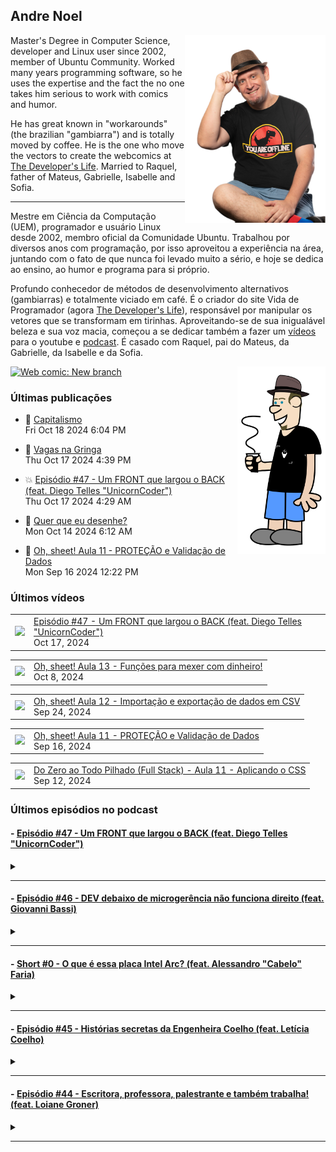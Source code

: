 ## Andre Noel

<!--
**andre-noel/andre-noel** is a ✨ _special_ ✨ repository because its `README.md` (this file) appears on your GitHub profile.

Here are some ideas to get you started:

- 🔭 I’m currently working on ...
- 🌱 I’m currently learning ...
- 👯 I’m looking to collaborate on ...
- 🤔 I’m looking for help with ...
- 💬 Ask me about ...
- 📫 How to reach me: ...
- 😄 Pronouns: ...
- ⚡ Fun fact: ...
-->

<img src="noel-github.png" align="right" height="300px">

Master's Degree in Computer Science, developer and Linux user since 2002, member of Ubuntu Community. Worked many years programming software, so he uses the expertise and the fact the no one takes him serious to work with comics and humor.

He has great known in "workarounds" (the brazilian "gambiarra") and is totally moved by coffee. He is the one who move the vectors to create the webcomics at [The Developer's Life](https://developerslife.tech/). Married to Raquel, father of Mateus, Gabrielle, Isabelle and Sofia.

---

Mestre em Ciência da Computação (UEM), programador e usuário Linux desde 2002, membro oficial da Comunidade Ubuntu. Trabalhou por diversos anos com programação, por isso aproveitou a experiência na área, juntando com o fato de que nunca foi levado muito a sério, e hoje se dedica ao ensino, ao humor e programa para si próprio.

Profundo conhecedor de métodos de desenvolvimento alternativos (gambiarras) e totalmente viciado em café. É o criador do site Vida de Programador (agora [The Developer's Life](https://developerslife.tech/)), responsável por manipular os vetores que se transformam em tirinhas. Aproveitando-se de sua inigualável beleza e sua voz macia, começou a se dedicar também a fazer um [vídeos](https://youtube.com/ProgramadorREAL) para o youtube e [podcast](https://podcast.developerslife.tech/). É casado com Raquel, pai do Mateus, da Gabrielle, da Isabelle e da Sofia.

<img src="eu2023.png" align="right" height="300px">

<a href="https://developerslife.tech/en/2022/05/30/new-branch/"><img src="https://developerslife.tech/en/uploads/2022/05/tirinhaEN-234.png" style="width:500px" alt="Web comic: New branch" /></a>

### Últimas publicações
<!-- BLOG-POST-LIST:START --><ul><li>🤯 <a href="https://developerslife.tech/pt/2024/10/18/capitalismo/">Capitalismo</a><br/>Fri Oct 18 2024 6:04 PM</li></ul>
<ul><li>🤣 <a href="https://developerslife.tech/pt/2024/10/17/vagas-na-gringa/">Vagas na Gringa</a><br/>Thu Oct 17 2024 4:39 PM</li></ul>
<ul><li>💥 <a href="https://developerslife.tech/pt/2024/10/17/podcast-47-um-front-que-largou-o-back/">Episódio #47 - Um FRONT que largou o BACK &lpar;feat. Diego Telles &quot;UnicornCoder&quot;&rpar;</a><br/>Thu Oct 17 2024 4:29 AM</li></ul>
<ul><li>💬 <a href="https://developerslife.tech/pt/2024/10/14/quer-que-eu-desenhe/">Quer que eu desenhe?</a><br/>Mon Oct 14 2024 6:12 AM</li></ul>
<ul><li>🤣 <a href="https://developerslife.tech/pt/2024/09/16/oh-sheet-aula-011/">Oh, sheet! Aula 11 - PROTEÇÃO e Validação de Dados</a><br/>Mon Sep 16 2024 12:22 PM</li></ul>
<!-- BLOG-POST-LIST:END -->

### Últimos vídeos
<!-- YOUTUBE:START --><table><tr><td><a href="https://www.youtube.com/watch?v=y7bfH-SoPuQ"><img width="140px" src="https://i.ytimg.com/vi/y7bfH-SoPuQ/mqdefault.jpg"></a></td>
<td><a href="https://www.youtube.com/watch?v=y7bfH-SoPuQ">Episódio #47 - Um FRONT que largou o BACK &lpar;feat. Diego Telles &quot;UnicornCoder&quot;&rpar;</a><br/>Oct 17, 2024</td></tr></table>
<table><tr><td><a href="https://www.youtube.com/watch?v=o0qMcLcmc7s"><img width="140px" src="https://i.ytimg.com/vi/o0qMcLcmc7s/mqdefault.jpg"></a></td>
<td><a href="https://www.youtube.com/watch?v=o0qMcLcmc7s">Oh, sheet! Aula 13 - Funções para mexer com dinheiro!</a><br/>Oct 8, 2024</td></tr></table>
<table><tr><td><a href="https://www.youtube.com/watch?v=Z52sgqaeuE0"><img width="140px" src="https://i.ytimg.com/vi/Z52sgqaeuE0/mqdefault.jpg"></a></td>
<td><a href="https://www.youtube.com/watch?v=Z52sgqaeuE0">Oh, sheet! Aula 12 - Importação e exportação de dados em CSV</a><br/>Sep 24, 2024</td></tr></table>
<table><tr><td><a href="https://www.youtube.com/watch?v=KijNdifKDE4"><img width="140px" src="https://i.ytimg.com/vi/KijNdifKDE4/mqdefault.jpg"></a></td>
<td><a href="https://www.youtube.com/watch?v=KijNdifKDE4">Oh, sheet! Aula 11 - PROTEÇÃO e Validação de Dados</a><br/>Sep 16, 2024</td></tr></table>
<table><tr><td><a href="https://www.youtube.com/watch?v=UehDkmfPE3s"><img width="140px" src="https://i.ytimg.com/vi/UehDkmfPE3s/mqdefault.jpg"></a></td>
<td><a href="https://www.youtube.com/watch?v=UehDkmfPE3s">Do Zero ao Todo Pilhado &lpar;Full Stack&rpar; - Aula 11 - Aplicando o CSS</a><br/>Sep 12, 2024</td></tr></table>
<!-- YOUTUBE:END -->

### Últimos episódios no podcast
<!-- PODCAST:START -->
 #### - [Episódio #47 - Um FRONT que largou o BACK (feat. Diego Telles "UnicornCoder")](https://podcasters.spotify.com/pod/show/vidadeprogramador/episodes/Episdio-47---Um-FRONT-que-largou-o-BACK-feat--Diego-Telles-UnicornCoder-e2ppeea) 
 <details><summary></summary> <p>Uma conversa bem bacana com o Diego Telles, mundialmente conhecido como o UnicornCoder. No episódio ele conta sobre como foi do back para o front, como começou a história do unicórnio, falou sobre a paixão por ensinar e muito mais...</p>
<p><br /></p>
<p>Apoie esse podcast supimpa em https://apoia.se/vidadeprogramador</p>
 </details> 
 <hr /> 

 #### - [Episódio #46 - DEV debaixo de microgerência não funciona direito (feat. Giovanni Bassi)](https://podcasters.spotify.com/pod/show/vidadeprogramador/episodes/Episdio-46---DEV-debaixo-de-microgerncia-no-funciona-direito-feat--Giovanni-Bassi-e29rkmp) 
 <details><summary></summary> <p>Uma conversa supimpa, gravada diretamente no TDC Business, junto com o podcast &quot;Tem Tempo Pra Pergunta?&quot;. Conversei com o Giovanni Bassi, que tem uma história muito legal de empreendedorismo e gestão, é um dos fundadores da Lambda3, que foi adquirida pelo grupo TIVIT.</p>
<p><br></p>
<p>Conversamos sobre desenvolvimento, trabalho remoto ou presencial, gestão de equipes, gambiarras e mais...</p>
<p><br></p>
<p>Foi a primeira vez onde foi gravado presencialmente, com vídeo, provavelmente vai ser a única, portanto vocês podem acompanhar o podcast pelo link podcast.developerslife.tech ou em qualquer agregador de podcasts. Tem muito episódio bom por lá, dê uma olhada que você vai gostar!</p>
<p><br></p>
<p>https://podcast.developerslife.tech/</p>
<p>
Siga-me nas redes:
Twitter: https://twitter.com/ProgramadorREAL
Instagram: https://instagram.com/programadorreal<br></p>
 </details> 
 <hr /> 

 #### - [Short #0 - O que é essa placa Intel Arc? (feat. Alessandro "Cabelo" Faria)](https://podcasters.spotify.com/pod/show/vidadeprogramador/episodes/Short-0---O-que--essa-placa-Intel-Arc--feat--Alessandro-Cabelo-Faria-e1ujcui) 
 <details><summary></summary> <p>Você já ouviu falar na nova placa Intel Arc? É uma placa com GPU top, para concorrer com as famosas RTX, focada em processamento de Inteligência Artificial.</p>
<p>Como eu não sou expert nessa área, quem está comigo no episódio é o grande Cabelo, que é expert em inovação e que criou a primeira imagem Linux com driver nativo para essa nova placa.</p>
<p>Links citados no vídeo:</p>
<ul>
 <li><a href="https://sempreupdate.com.br/brasileiro-disponibiliza-primeira-imagem-linux-no-mundo-com-kernel-6-2-nativo-e-driver-opensource-da-intel-arc-estavel/">Brasileiro disponibiliza primeira imagem Linux no mundo com kernel 6.2 nativo e driver opensource da Intel ARC estável</a></li>
 <li><a href="https://adrenaline.com.br/noticias/v/70485/intel-anuncia-arc-marca-que-ira-concorrer-com-nvidia-geforce-e-amd-radeon-no-mercado">Intel anuncia Arc, marca que irá concorrer com NVIDIA GeForce e AMD Radeon no mercado</a></li>
  <li><a href="https://adrenaline.com.br/noticias/v/76734/gpu-intel-arc-a380-suporta-displayport-20-por-padrao-mas-nao-ha-monitor-compativel-ainda">GPU Intel Arc A380 suporta DisplayPort 2.0 por padrão, mas não há monitor compatível ainda</a></li>
</ul>
<p><br></p>
 </details> 
 <hr /> 

 #### - [Episódio #45 - Histórias secretas da Engenheira Coelho (feat. Letícia Coelho)](https://podcasters.spotify.com/pod/show/vidadeprogramador/episodes/Episdio-45---Histrias-secretas-da-Engenheira-Coelho-feat--Letcia-Coelho-e1lm63h) 
 <details><summary></summary> <p>Uma conversa com a Letícia Coelho (conhecida como Engenheira Coelho), sobre o que ela faz, como começou, como queimou plaquinhas e etc.</p>
<p>Links da letícia:</p>
<p>Twitter: https://twitter.com/EngineerRabbit</p>
<p>Instagram: https://instagram.com/engenheira.coelho</p>
<p>Linktree: https://linktr.ee/engenheira.coelho</p>
 </details> 
 <hr /> 

 #### - [Episódio #44 - Escritora, professora, palestrante e também trabalha! (feat. Loiane Groner)](https://podcasters.spotify.com/pod/show/vidadeprogramador/episodes/Episdio-44---Escritora--professora--palestrante-e-tambm-trabalha--feat--Loiane-Groner-e1l3fvf) 
 <details><summary></summary> <p>Um papo gostoso com a Loiane Groner sobre Angular, Java, aulas, gambiarras, mundo financeiro e etc.!</p>
<p>Dá o play e aproveite!</p>
<p>Links:</p>
<p>Canal da Loiane: https://www.youtube.com/loianegroner</p>
 </details> 
 <hr /> 
<!-- PODCAST:END -->